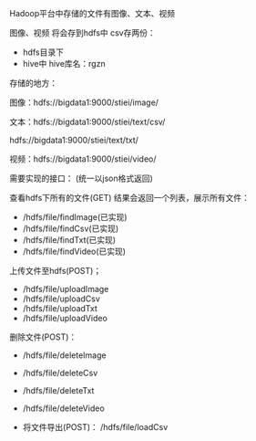 Hadoop平台中存储的文件有图像、文本、视频

图像、视频 将会存到hdfs中
csv存两份：
* hdfs目录下
* hive中 hive库名：rgzn

存储的地方：

图像：hdfs://bigdata1:9000/stiei/image/

文本：hdfs://bigdata1:9000/stiei/text/csv/

hdfs://bigdata1:9000/stiei/text/txt/

视频：hdfs://bigdata1:9000/stiei/video/

需要实现的接口：
(统一以json格式返回)

查看hdfs下所有的文件(GET) 结果会返回一个列表，展示所有文件：
* /hdfs/file/findImage(已实现)
* /hdfs/file/findCsv(已实现)
* /hdfs/file/findTxt(已实现)
* /hdfs/file/findVideo(已实现)

上传文件至hdfs(POST)； 
* /hdfs/file/uploadImage
* /hdfs/file/uploadCsv
* /hdfs/file/uploadTxt
* /hdfs/file/uploadVideo

删除文件(POST)： 
* /hdfs/file/deleteImage
* /hdfs/file/deleteCsv
* /hdfs/file/deleteTxt
* /hdfs/file/deleteVideo

* 将文件导出(POST)： /hdfs/file/loadCsv